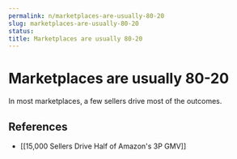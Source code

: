 ```yaml
---
permalink: n/marketplaces-are-usually-80-20
slug: marketplaces-are-usually-80-20
status: 
title: Marketplaces are usually 80-20
---
```

# Marketplaces are usually 80-20

In most marketplaces, a few sellers drive most of the outcomes.

## References

- [[15,000 Sellers Drive Half of Amazon's 3P GMV]]
